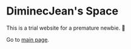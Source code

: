 # DiminecJean's Space
<p> This is a trial website for a premature newbie. 🐣 </p>

Go to [main page](https://diminecjean.github.io/home).
